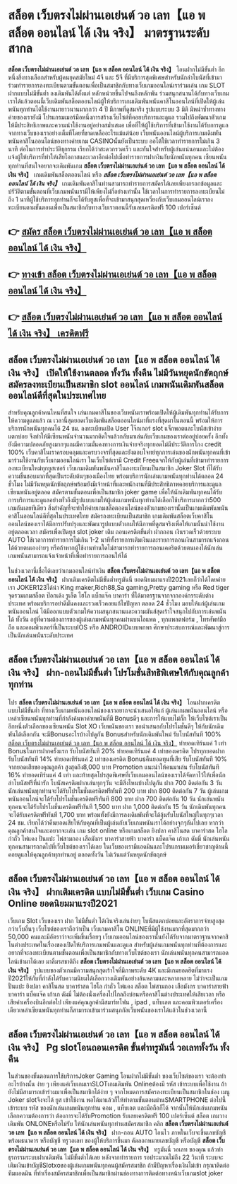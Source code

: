 # สล็อต เว็บตรงไม่ผ่านเอเย่นต์ วอ เลท【แอ พ สล็อต ออนไลน์ ได้ เงิน จริง】  มาตรฐานระดับสากล

**สล็อต เว็บตรงไม่ผ่านเอเย่นต์ วอ เลท【แอ พ สล็อต ออนไลน์ ได้ เงิน จริง】** โอนฝากไม่มีขั้นต่ำ  อีกหนึ่งสิ่งทางเลือกสำหรับผู้คนยุคสมัยใหม่ 4จี และ 5จี ที่มีบริการสุดพิเศษสำหรับนักล่าโบนัสที่เข้ามาร่วมทำรายการลงทะเบียนตามขั้นตอนเพื่อเป็นสมาชิกกับทางเว็บเกมออนไลน์เราร่วมเล่น เกม SLOT  ฝากแบบไม่มีขั้นต่ำ ลงเดิมพันได้ตั้งแต่ หลักหน่วยขึ้นไปจนถึงหลักพัน ร่วมสนุกสนานได้กับทางเว็บเกมเราได้แล้วตอนนี้เว็บเดิมพันสล็อตออนไลน์ผู้ให้บริการเกมเดิมพันพนันคาสิโนออนไลน์ที่เปิดให้ผู้เล่นพนันทุกท่านได้ใช้งานมายาวนานมากกว่า 4 ปี มีภาพที่ดูสมจริง รูปแบบระบบ 3 มิติ
มิหนำซ้ำทางทางค่ายของเรายังมี โปรแกรมเมอร์มือหนึ่งการสร้างเว็บไซต์ที่คอยบริการและดูแล  รวมไปถึงพัฒนาตัวเกมให้มีประสิทธิภาพและความน่าใช้งานอยู่อย่างสม่ำเสมอ เพื่อที่ให้ผู้ใช้บริการที่เข้ามาใช้งานได้รับการดูแลจากทางเว็บของเราอย่างเต็มที่โดยที่ขาดเหลืออะไรแม้แต่น้อย เว็บพนันออนไลน์ผู้บริการเกมเดิมพันพนันคาสิโนออนไลน์ของทางค่ายเกม CASINOนั้นยังเป็นระบบ ออโต้ใช้เวลาทำรายการไม่เกิน 3 นาที ต่อในการทำประวัติธุกรรม เรียกได้ว่าสะดวกรวดเร็ว และทันใจสำหรับผู้เล่นแน่นอนและไม่ต้องแจ้งผู้ให้บริการที่ทำให้เสียโอกาสและเวลาอีกต่อไปเมื่อทำรายการฝากงินกับนักพนันทุกคน
เซียนพนันทุกท่านที่สนใจอยากจะเดิมพันเกม **สล็อต เว็บตรงไม่ผ่านเอเย่นต์ วอ เลท【แอ พ สล็อต ออนไลน์ ได้ เงิน จริง】** เกมเดิมพันสล็อตออนไลน์ หรือ ***สล็อต เว็บตรงไม่ผ่านเอเย่นต์ วอ เลท【แอ พ สล็อต ออนไลน์ ได้ เงิน จริง】*** เกมเดิมพันคาสิโนท่านสามารถทำรายการสมัครได้เลยเพียงกรอกข้อมูลและปรัวัติตามขั้นตอนที่เว็บเกมพนันเรามีให้เพียงไม่กี่อย่างเท่านั้น ใช้เวลาในการทำรายการลงทะเบียนไม่ถึง 1 นาทีผู้ใช้บริการทุกท่านก็จะได้รับยูสเพื่อที่จะเข้ามาสนุกสุดเหวี่ยงกับเว็บเกมออนไลน์เราลงทะเบียนตามขั้นตอนเพื่อเป็นสมาชิกกับทางเว็บเราตอนนี้รับเลยเครดิตฟรี 100 เปอร์เซ็นต์

## 👉 [สมัคร สล็อต เว็บตรงไม่ผ่านเอเย่นต์ วอ เลท【แอ พ สล็อต ออนไลน์ ได้ เงิน จริง】](https://archa888.com/)
## 👉 [ทางเข้า สล็อต เว็บตรงไม่ผ่านเอเย่นต์ วอ เลท【แอ พ สล็อต ออนไลน์ ได้ เงิน จริง】](https://archa888.com/)
## 👉 [สล็อต เว็บตรงไม่ผ่านเอเย่นต์ วอ เลท【แอ พ สล็อต ออนไลน์ ได้ เงิน จริง】 เครดิตฟรี](https://archa888.com/)

## สล็อต เว็บตรงไม่ผ่านเอเย่นต์ วอ เลท【แอ พ สล็อต ออนไลน์ ได้ เงิน จริง】 เปิดให้ใช้งานตลอด ทั้งวัน ทั้งคืน ไม่มีวันหยุดนักขัตฤกษ์สมัครลงทะเบียนเป็นสมาชิก slot ออนไลน์ เกมพนันเดิมพันสล็อตออนไลน์ดีที่สุดในประเทศไทย

สำหรับคุณลูกค้าคนไหนที่สนใจ เล่นเกมคาสิโนของเว็บพนันเราพร้อมเปิดให้ผู้เดิมพันทุกท่านได้รับการให้ความดูแลแล้ว ณ เวลานี้สุดยอดเว็บเดิมพันสล็อตออนไลน์มาที่แรงที่สุดมาในตอนนี้ พร้อมให้การบริการนักพนันทุกคนได้ 24 ชม. ลงทะเบียนเปิด User โจ๊กเกอร์ slot แจ็กพอตและโบนัสเข้าง่ายแตกบ่อย จึงทำให้มีเซียนพนันจำนวนมากติดใจแล้วกลับมาเล่นกับเว็บเกมของเราต่ออยู่บ่อยครั้ง อีกทั้งยังมีความปลอดภัยสูงมากๆแถมมีความมั่นคงทางการเงินจ่ายจริงทุกยอดไม่มีประวัติการโกง credit 100% เว็บคาสิโนเราครอบคลุมและครบวงจรที่สุดและยังตอบโจทย์ทุกการเล่นของนักพนันทุกคนที่เข้ามาร่วมใช้งานกับเว็บเกมออนไลน์เรา
ในเว็บไซต์เรามี Credit Freeแจกให้กับผู้เล่นที่เข้ามาทำรายการลงทะเบียนใหม่ทุกยูสเซอร์ เว็บเกมเดิมพันพนันคาสิโนลงทะเบียนเป็นสมาชิก Joker Slot ที่ได้รับความชื่นชอบมากที่สุดเป็นระดับต้นๆของเมืองไทย พร้อมบริการนักเล่นเกมพนันทุกท่านได้ตลอด 24 ชั่วโมง ไม่มีวันหยุดนักขัตฤกษ์พร้อมยังมีเจ้าหน้าที่และพนักงานที่มีประสิทธิภาพคอยบริการและดูแลเซียนพนันอยู่ตลอด สมัครตามขั้นตอนเพื่อเป็นสมาชิก joker game เพื่อให้นักเดิมพันทุกคนได้รับการบริการและดูแลอย่างทั่วถึงมีรูปแบบเกมให้ผู้เล่นเกมพนันทุกท่านได้เลือกใช้บริการมากกว่า500 เกมกันเลยทีเดียว
สิ่งสำคัญที่จะทำให้ค่ายเกมสล็อตออนไลน์ของตัวเกมของเรานั้นเป็นเกมเดิมพันพนันคาสิโนออนไลน์ดีที่สุดในประเทศไทย สมัครลงทะเบียนเป็นสมาชิก  เกมเดิมพันสล็อตเว็บคาสิโนออนไลน์ของเราได้มีการปรับปรุงและพัฒนารูปแบบตัวเกมให้มีภาพที่ดูสมจริงเพื่อให้เกมนั้นน่าใช้งานอยู่ตลอดเวลา สมัครเพื่อเปิดยูส slot joker เติม ถอนเครดิตขั้นต่ำ ฝากถอน เงินรวดเร็วด้วยระบบ AUTO ใช้เวลาการทำรายการไม่เกิน 1-2 นาทีทั้งรายการเติมเงินและรายการถอนเงินสามารถแจ้งถอนได้ด้วยตนเองง่ายๆ หรือถ้าหากผู้ใช้งานท่านใดไม่สามารถทำรายการถอนเคดริตด้วยตนเองได้นักเล่นเกมพนันสามารถแจ้งเจ้าหน้าที่เพื่อทำรายการถอนให้ได้

ในช่วงเวลานี้เชื่อได้เลยว่าเกมออนไลน์ทำเงิน **สล็อต เว็บตรงไม่ผ่านเอเย่นต์ วอ เลท【แอ พ สล็อต ออนไลน์ ได้ เงิน จริง】** ฝากเติมเครดิตไม่มีขั้นต่ำทรูมันนี่ ยอดนิยมมาแรงปี2021เลยก็ว่าได้โดยค่ายเรา JOKER123ได้นำ  King maker,Rich88,Sa gaming,Pretty gaming  หรือ Red tiger จุดรวมเกมสล็อต ป๊อกเด้ง รูเล็ต ไฮโล แบ็กแจ๊ค บาคาร่า ที่ได้มาตรฐานจากจากองค์กรระดับต่างประเทศ พร้อมบริการอย่าดีมั่นคงและรวดเร็วคอยแก้ไขปัญหา ตลอด 24 ชั่วโมง มอบให้แก่ผู้เล่นเกมพนันออนไลน์ ได้มีออกแบบตัวเกมให้ความสนุกสนานและความมันส์สุดเร้าใจสนุกไปกับการเล่นพนัน ได้ ทั้งวัน อยู่ที่ความต้องการของผู้เล่นเกมพนันทุกคนผ่านบนไอแพด , ทุกแพลตฟอร์ม , โทรศัพท์มือถือ และคอมพิวเตอร์ที่เป็นระบบIOS หรือ ANDROIDแบบพกพา ศึกษาประสบการณ์และพัฒนาสู่การเป็นนักเล่นพนันระดับประเทศ

## สล็อต เว็บตรงไม่ผ่านเอเย่นต์ วอ เลท【แอ พ สล็อต ออนไลน์ ได้ เงิน จริง】 ฝาก-ถอนไม่มีขั้นต่ำ โปรโมชั่นสิทธิพิเศษให้กับคุณลูกค้าทุกท่าน

โปร **สล็อต เว็บตรงไม่ผ่านเอเย่นต์ วอ เลท【แอ พ สล็อต ออนไลน์ ได้ เงิน จริง】** โอนฝากเครดิต แบบไม่มีขั้นต่ำ ที่ทางเว็บเกมพนันออนไลน์ของเราอยากจะนำเสนอให้แก่  ผู้เล่นเกมพนันออนไลน์ หรือเหล่าเซียนพนันทุกท่านที่กำลังค้นหาค่ายพนันที่มี Bonusดีๆ และการให้แบบไม่กั๊ก ให้เว็บไซต์เราเป็นอีกหนึ่งตัวเลือกของเซียนพนัน Slot XO เว็บพนันของเรา ขอนำเสนอกับโปรโมชั่นดีๆ ให้กับนักเดิมพันได้เลือกกัน จะมีBonusอะไรบ้างไปดูกัน
Bonusสำหรับนักเดิมพันใหม่ รับโบนัสทันที 100% [สล็อต เว็บตรงไม่ผ่านเอเย่นต์ วอ เลท【แอ พ สล็อต ออนไลน์ ได้ เงิน จริง】](https://archa888.com/) ทำยอดเทิร์นแค่ 1 เท่า
Bonusในการฝากครั้งแรก รับโบนัสทันที 20% ทำยอดเทิร์นแค่ 4 เท่าของเครดิต
โปรทุกยอดฝาก รับโบนัสทันที 14% ทำยอดเทิร์นแค่ 2 เท่าของเครดิต
Bonusคืนยอดทุนที่เสีย รับโบนัสทันที 10% จากยอดเสียของคุณลูกค้า สูงสุดถึง8,000 บาท
 Promotion แนะนำให้คนมาเล่น รับโบนัสทันที 16% ทำยอดเทิร์นแค่ 4 เท่า
และท้ายสุดโปรสุดพิเศษที่เว็บเกมออนไลน์ของเราได้จัดหาไว้ให้เพื่อนักล่าโบนัสฟรีที่น่ารัก โบนัสเครดิตฝากเล่นทุกๆวัน จะมีสิ่งไหนบ้างไปดูกัน
ฝาก 700 ติดต่อกัน 3 วัน นักเล่นพนันทุกท่านจะได้รับโปรโมชั่นเครดิตฟรีทันที 200 บาท
ฝาก 800 ติดต่อกัน 7 วัน ผู้เล่นเกมพนันออนไลน์จะได้รับโปรโมชั่นเครดิตฟรีทันที 800 บาท
ฝาก 700 ติดต่อกัน 10 วัน นักเล่นพนันทุกคนจะได้รับโปรโมชั่นเครดิตฟรีทันที 1,500 บาท
ฝาก 1,000 ติดต่อกัน 15 วัน นักเดิมพันทุกคนจะได้รับเครดิตฟรีทันที 1,700 บาท
พร้อมทั้งยังมีการลงเดิมพันที่จะได้ลุ้นรับโบนัสใหญ่ในทุกๆเวลา 24 ชม. เรียกได้ว่าคืนยอดเสียให้กับคุณที่เป็นผู้เล่นกับเว็บเกมพนันเราได้อย่างจุกๆกันไปเลย หากว่าคุณลูกค้าสนใจและอยากจะเล่น เกม slot online หรือเกมสล็อต ยิงปลา คาสิโนสด บาคาร่าสด ไฮโล กำถั่ว ไพ่แคง ปั่นแปะ ไพ่สามกอง เสือมังกร บาคาร่าสายฟ้า บาคาร่า แบ็คแจ๊ค เก้าเก ดัมมี่ นักเล่นพนันทุกคนสามารถกดไปที่เว็บไซต์ของเราได้เลย ในเว็บของเรามีแอดมินและโปรแกรมเมอร์เชี่ยวชาญด้านนี้คอยดูแลให้คุณลูกค้าทุกท่านอยู่ ตลอดทั้งวัน ไม่เว้นแต่วันหยุดนักขัตฤกษ์

## สล็อต เว็บตรงไม่ผ่านเอเย่นต์ วอ เลท【แอ พ สล็อต ออนไลน์ ได้ เงิน จริง】 ฝากเติมเครดิต แบบไม่มีขั้นต่ำ  เว็บเกม  Casino Online ยอดนิยมมาแรงปี2021

เว็บเกม Slot เว็บของเรา ฝาก ไม่มีขั้นต่ำ ได้เงินจริงเล่นง่ายๆ โบนัสแตกบ่อยและอัตราการจ่ายสูงสุดกว่าเว็บอื่นๆ เว็บไซต์ของเราถือว่าเป็น เว็บเกมคาสิโน ONLINEที่มีผู้ใช้งานมากที่สุดมากกว่า 50,000 คนและมีอัตราว่าจะเพิ่มขึ้นเรื่อยๆ เว็บเกมออนไลน์ของเรานั้นยังได้รับจากมาตราฐานจากคาสิโนต่างประเทศในเรื่องของเปิดให้บริการเกมพนันและดูแล สำหรับผู้เล่นเกมพนันทุกท่านที่ต้องการและอยากที่จะลงทะเบียนตามขั้นตอนเพื่อเป็นสมาชิกกับทางเว็บไซต์ของเรา นักเล่นพนันทุกคนสามารถแอดไลน์เข้ามาได้เลย
	มาลิ้มรสชาติถึง **สล็อต เว็บตรงไม่ผ่านเอเย่นต์ วอ เลท【แอ พ สล็อต ออนไลน์ ได้ เงิน จริง】** รูปแบบของตัวเกมมีความสนุกสุดเร้าใจที่มีภาพระดับ 4K และมีเกมยอดฮิตที่มาแรงปี2021ให้กับที่กำลังได้รับความนิยมได้เลือกวางเดิมพันอย่างล้นหลามและหลากหลาย  ไม่ว่าจะเป็นเกมปั่นแปะ ยิงปลา คาสิโนสด บาคาร่าสด ไฮโล กำถั่ว ไพ่แคง สล็อต ไพ่สามกอง เสือมังกร บาคาร่าสายฟ้า บาคาร่า แบ็คแจ๊ค เก้าเก ดัมมี่ ไม่ต้องนั่งเครื่องไปไกลถึงบ่อนหรือคาสิโนต่างประเทศให้เสียเวลา หรือเสียค่าเครื่องบินอีกต่อไป เพียงแค่คุณลูกค้ามีสมาร์ทโฟน , ipad , แท็บเลต และคอมพิวเตอร์เครื่องเดียวเหล่าเซียนพนันทุกท่านก็สามารถเข้ามาร่วมสนุกกัลเว็บพนันของเราได้แล้วในช่วงเวลานี้

## สล็อต เว็บตรงไม่ผ่านเอเย่นต์ วอ เลท【แอ พ สล็อต ออนไลน์ ได้ เงิน จริง】 Pg slotโอนถอนเครดิต ขั้นต่ำทรูมันนี่ วอเลททั้งวัน ทั้งคืน

ในส่วนของขั้นตอนการใช้บริการJoker Gaming โอนฝากไม่มีขั้นต่ำ ของเว็บไซต์ของเรา จะต้องทำอะไรบ้างนั้น ง่าย ๆ เพียงแค่เว็บเกมเราSLOTเกมเดิมพัน Onlineต้องมี รหัส เข้าระบบเพื่อใช้งาน ถ้ายังไม่มีสามารถเข้าร่วมมาเพื่อเป็นสมาชิกได้ง่าย ๆ จากโหมดการสมัครลงทะเบียนเป็นสมาชิกในช่อง เมนู Joker slotจึงจะได้ ยูส เข้าใช้งาน พอได้มาแล้วก็ให้ทำตามขั้นตอนผ่านSMARTPHONE ต่อไปนี้
เข้าระบบ รหัส  ของนักเล่นเกมพนันทุกท่าน คอม , แท็บเลต และมือถือก็ได้
จากนั้นให้นักเล่นเกมพนันเลือกความต้องการว่า ต้องการจะได้รับPromotion รับเลยเครดิตฟรี 100 เปอร์เซ็นต์ สล็อต เกมวางเดิมพัน ONLONEหรือไม่รับ
ให้นักเล่นพนันทุกท่านสมัครสมาชิก คลิก **สล็อต เว็บตรงไม่ผ่านเอเย่นต์ วอ เลท【แอ พ สล็อต ออนไลน์ ได้ เงิน จริง】** ฝาก-ถอน AUTO โอนไว ภาพในเว็บจะขึ้นเลขบัญชีพร้อมธนาคาร หรือบัญชี ทรูวอเลท ของผู้ให้บริการขึ้นมา
คัดลอกหมายเลขบัญชี หรือบัญชี **สล็อต เว็บตรงไม่ผ่านเอเย่นต์ วอ เลท【แอ พ สล็อต ออนไลน์ ได้ เงิน จริง】** ทรูมันนี่ วอเลท ของคุณ แล้วทำธุรกรรมระบบฝากเดิมพัน ไม่มีขั้นต่ำได้เลย
หลังจากทำรายการ รอประมาณไม่ถึง 22 วินาที ระบบจะเติมเงินเข้าบัญชีSlotxoของผู้เล่นเกมพนันทุกคนผู้สมัครสมาชิก
ถ้ามีปัญหาเรื่องเงินไม่เข้า กรุณาติดต่อทีมแอดมิน ที่ทำเรื่องสมัครสมาชิกเพื่อเป็นสมาชิกผ่านช่องทางการติดต่อทางหน้าเว็บเกมslot joker


